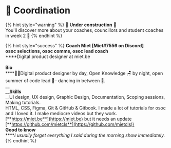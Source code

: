 # 🐙 Coordination

{% hint style="warning" %}
🚧 **Under construction** 🚧 \
You'll discover more about your coaches, councillors and student coaches in week 2 🥳
{% endhint %}

{% hint style="success" %}
**Coach Miet \[Miet#7556 on Discord]**\
**osoc selections, osoc comms, osoc lead coach**\
****Digital product designer at miet.be\
\
**Bio**\
****🧜‍♀️Digital product designer by day, Open Knowledge 🪑 by night, open summer of code lead 🎈– dancing in between 💃.\
__\
__**Skills**\
__UI design, UX design, Graphic Design, Documentation, Scoping sessions, Making tutorials.\
HTML, CSS, Figma, Git & GitHub & Gitbook. I made a lot of tutorials for osoc and I loved it. I make mediocre videos but they work.\
[**https://miet.be**](https://miet.be) but it needs an update\
[**https://github.com/mietcls**](https://github.com/mietcls)\
\
**Good to know**\
****_I usually forget everything I said during the morning show immediately._
{% endhint %}
